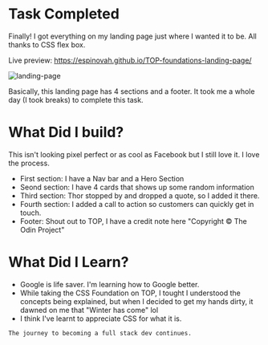 # Task Completed

Finally! I got everything on my landing page just where I wanted it to be.
All thanks to CSS flex box.

Live preview: https://espinovah.github.io/TOP-foundations-landing-page/

![landing-page](https://user-images.githubusercontent.com/81432480/185591741-0c64d129-bb76-4ba9-a25a-73316164f2dc.gif)

Basically, this landing page has 4 sections and a footer. It took me a whole day (I took breaks) to complete this task.

# What Did I build?
This isn't looking pixel perfect or as cool as Facebook but I still love it. I love the process.


- First section: I have a Nav bar and a Hero Section
- Seond section: I have 4 cards that shows up some random information
- Third section: Thor stopped by and dropped a quote, so I added it there.
- Fourth section: I added a call to action so customers can quickly get in touch.
- Footer: Shout out to TOP, I have a credit note here "Copyright © The Odin Project"



# What Did I Learn?

- Google is life saver. I'm learning how to Google better. 
- While taking the CSS Foundation on TOP, I tought I understood the concepts being explained, but when I decided to get my hands dirty, it dawned on me that "Winter has come" lol
- I think I've learnt to appreciate CSS for what it is.  

`The journey to becoming a full stack dev continues.`

